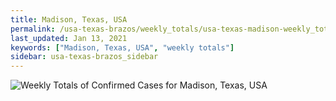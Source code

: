 ```yaml
---
title: Madison, Texas, USA
permalink: /usa-texas-brazos/weekly_totals/usa-texas-madison-weekly_totals.html
last_updated: Jan 13, 2021
keywords: ["Madison, Texas, USA", "weekly totals"]
sidebar: usa-texas-brazos_sidebar
---
```


![Weekly Totals of Confirmed Cases for Madison, Texas, USA](/covid_tracker/images/graphs/usa-texas-madison-weekly_totals_graph.png)
